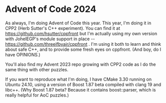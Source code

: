 # Advent of Code 2024
As always, I'm doing Advent of Code this year. This year, I'm doing it in CPP2 (Herb Sutter's C++ experiment). You can find it at https://github.com/hsutter/cppfront but I'm actually using my own version with JohelEGP's module support in place -- https://github.com/threeifbyair/cppfront . I'm using it both to learn and think about safe C++, and to provide some fresh eyes on cppfront. (And boy, do I have OPINIONS.)

You'll also find my Advent 2023 repo growing with CPP2 code as I do the same thing with other puzzles.

If you want to reproduce what I'm doing, I have CMake 3.30 running on Ubuntu 24.10, using a version of Boost 1.87 beta compiled with clang 19 and libc++. (Why Boost 1.87 beta? Because it contains boost::parser, which is really helpful for AoC puzzles.)
